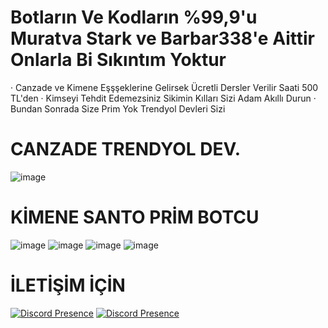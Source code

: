 
# Botların Ve Kodların %99,9'u Muratva Stark ve Barbar338'e Aittir Onlarla Bi Sıkıntım Yoktur
· Canzade ve Kimene Eşşşeklerine Gelirsek Ücretli Dersler Verilir Saati 500 TL'den 
· Kimseyi Tehdit Edemezsiniz Sikimin Kılları Sizi Adam Akıllı Durun 
· Bundan Sonrada Size Prim Yok Trendyol Devleri Sizi 

# CANZADE TRENDYOL DEV.
![image](https://github.com/ravgar/canzade-kimene-bots/assets/97904458/e14cd767-a336-427a-b572-7ade1aa68754)

# KİMENE SANTO PRİM BOTCU
![image](https://github.com/ravgar/canzade-kimene-bots/assets/97904458/06237816-aabd-4842-ba32-bbc93e593184)
![image](https://github.com/ravgar/canzade-kimene-bots/assets/97904458/3ef536e2-5987-4696-a99e-214cb0fdf57e)
![image](https://github.com/ravgar/canzade-kimene-bots/assets/97904458/087c4684-f0c6-45d8-a9cd-a6b1669a51de)
![image](https://github.com/ravgar/canzade-kimene-bots/assets/97904458/080ddac2-e666-4246-94a1-d9fed1e9c39d)

# İLETİŞİM İÇİN 
[![Discord Presence](https://lanyard-profile-readme.vercel.app/api/1049727678091120640?hideDiscrim=true)](https://discord.com/users/1049727678091120640)
[![Discord Presence](https://lanyard-profile-readme.vercel.app/api/340047062068494337?hideDiscrim=true)](https://discord.com/users/340047062068494337)







